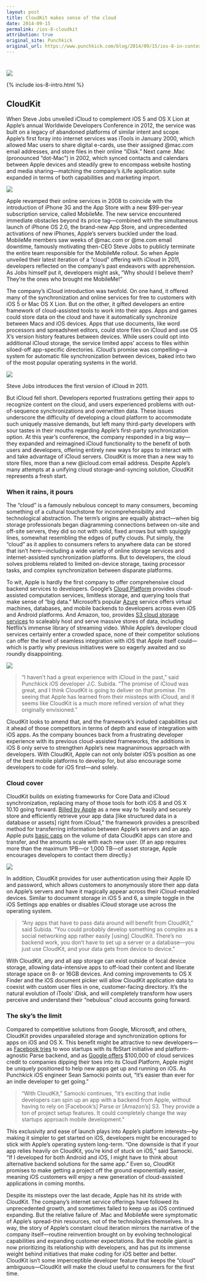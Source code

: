 ```yaml
---
layout: post
title: CloudKit makes sense of the cloud
date: 2014-09-15
permalink: /ios-8-cloudkit
attribution: true
original_site: Punchkick
original_url: https://www.punchkick.com/blog/2014/09/15/ios-8-in-context-cloudkit-makes-sense-of-the-cloud
---
```

# 

![](/assets/ios-8-cloudkit.jpg)

{% include ios-8-intro.html %}

## CloudKit

When Steve Jobs unveiled iCloud to complement iOS 5 and OS X Lion at Apple’s annual Worldwide Developers Conference in 2012, the service was built on a legacy of abandoned platforms of similar intent and scope. Apple’s first foray into internet services was iTools in January 2000, which allowed Mac users to share digital e-cards, use their assigned @mac.com email addresses, and store files in their online “iDisk.” Next came .Mac (pronounced “dot-Mac”) in 2002, which synced contacts and calendars between Apple devices and steadily grew to encompass website hosting and media sharing—matching the company’s iLife application suite expanded in terms of both capabilities and marketing import.

![](/assets/cloudkit-icloud-drive.png)

Apple revamped their online services in 2008 to coincide with the introduction of iPhone 3G and the App Store with a new $99-per-year subscription service, called MobileMe. The new service encountered immediate obstacles beyond its price tag—combined with the simultaneous launch of iPhone OS 2.0, the brand-new App Store, and unprecedented activations of new iPhones, Apple’s servers buckled under the load. MobileMe members saw weeks of @mac.com or @me.com email downtime, famously motivating then-CEO Steve Jobs to publicly terminate the entire team responsible for the MobileMe rollout. So when Apple unveiled their latest iteration of a “cloud” offering with iCloud in 2011, developers reflected on the company’s past endeavors with apprehension. As Jobs himself put it, developers might ask, “Why should I believe them? They’re the ones who brought me MobileMe!”

The company’s iCloud introduction was twofold. On one hand, it offered many of the synchronization and online services for free to customers with iOS 5 or Mac OS X Lion. But on the other, it gifted developers an entire framework of cloud-assisted tools to work into their apps. Apps and games could store data on the cloud and have it automatically synchronize between Macs and iOS devices. Apps that use documents, like word processors and spreadsheet editors, could store files on iCloud and use OS X’s version history features between devices. While users could opt into additional iCloud storage, the service limited apps’ access to files within siloed-off app-specific directories. iCloud’s promise was compelling—a system for automatic file synchronization between devices, baked into two of the most popular operating systems in the world.

![](steve-jobs-icloud.jpg)
<div class="caption">Steve Jobs introduces the first version of iCloud in 2011.</div>

But iCloud fell short. Developers reported frustrations getting their apps to recognize content on the cloud, and users experienced problems with out-of-sequence synchronizations and overwritten data. These issues underscore the difficulty of developing a cloud platform to accommodate such uniquely massive demands, but left many third-party developers with sour tastes in their mouths regarding Apple’s first-party synchronization option. At this year’s conference, the company responded in a big way—they expanded and reimagined iCloud functionality to the benefit of both users and developers, offering entirely new ways for apps to interact with and take advantage of iCloud servers. CloudKit is more than a new way to store files, more than a new @icloud.com email address. Despite Apple’s many attempts at a unifying cloud storage-and-syncing solution, CloudKit represents a fresh start.

### When it rains, it pours

The “cloud” is a famously nebulous concept to many consumers, becoming something of a cultural touchstone for incomprehensibility and technological abstraction. The term’s origins are equally abstract—when big storage professionals began diagramming connections between on-site and off-site servers, they did so not with solid, fixed arrows but with squiggly lines, somewhat resembling the edges of puffy clouds. Put simply, the “cloud” as it applies to consumers refers to anywhere data can be stored that isn’t here—including a wide variety of online storage services and internet-assisted synchronization platforms. But to developers, the cloud solves problems related to limited on-device storage, taxing processor tasks, and complex synchronization between disparate platforms.

To wit, Apple is hardly the first company to offer comprehensive cloud backend services to developers. Google’s [Cloud Platform](https://cloud.google.com) provides cloud-assisted computation services, limitless storage, and querying tools that make sense of “big data.” Microsoft’s popular [Azure](https://azure.microsoft.com/en-us/) service offers virtual machines, databases, and mobile backends to developers across even iOS and Android platforms. And Amazon, too, provides [S3 cloud storage services](http://aws.amazon.com/s3/) to scaleably host and serve massive stores of data, including Netflix’s immense library of streaming video. While Apple’s developer cloud services certainly enter a crowded space, none of their competitor solutions can offer the level of seamless integration with iOS that Apple itself could—which is partly why previous initiatives were so eagerly awaited and so roundly disappointing.

![](/assets/data-center.jpeg)

> “I haven’t had a great experience with iCloud in the past,” said Punchkick iOS developer J.C. Subida. “The promise of iCloud was great, and I think CloudKit is going to deliver on that promise. I’m seeing that Apple has learned from their missteps with iCloud, and it seems like CloudKit is a much more refined version of what they originally envisioned.”

CloudKit looks to amend that, and the framework’s included capabilities put it ahead of those competitors in terms of depth and ease of integration with iOS apps. As the company bounces back from a frustrating developer experience with its previous cloud-assisted frameworks, the additions in iOS 8 only serve to strengthen Apple’s new magnanimous approach with developers. With CloudKit, Apple can not only bolster iOS’s position as one of the best mobile platforms to develop for, but also encourage some developers to code for iOS first—and solely.

### Cloud cover

CloudKit builds on existing frameworks for Core Data and iCloud synchronization, replacing many of those tools for both iOS 8 and OS X 10.10 going forward. [Billed by Apple](https://developer.apple.com/icloud/index.html) as a new way to “easily and securely store and efficiently retrieve your app data \[like structured data in a database or assets] right from iCloud,” the framework provides a prescribed method for transferring information between Apple’s servers and an app. Apple puts [basic caps](https://developer.apple.com/icloud/documentation/cloudkit-storage/) on the volume of data CloudKit apps can store and transfer, and the amounts scale with each new user. (If an app requires more than the maximum 1PB—or 1,000 TB—of asset storage, Apple encourages developers to contact them directly.)

![](/assets/cloudkit-keynote.jpg)

In addition, CloudKit provides for user authentication using their Apple ID and password, which allows customers to anonymously store their app data on Apple’s servers and have it magically appear across their iCloud-enabled devices. Similar to document storage in iOS 5 and 6, a simple toggle in the iOS Settings app enables or disables iCloud storage use across the operating system. 

> “Any apps that have to pass data around will benefit from CloudKit,” said Subida. “You could probably develop something as complex as a social networking app rather easily \[using] CloudKit. There’s no backend work, you don’t have to set up a server or a database—you just use CloudKit, and your data gets from device to device.”

With CloudKit, any and all app storage can exist outside of local device storage, allowing data-intensive apps to off-load their content and liberate storage space on 8- or 16GB devices. And coming improvements to OS X Finder and the iOS document picker will allow CloudKit application data to coexist with custom user files in one, customer-facing directory. It’s the natural evolution of iTools’ iDisk, and will completely transform how users perceive and understand their “nebulous” cloud accounts going forward.

### The sky’s the limit

Compared to competitive solutions from Google, Microsoft, and others, CloudKit provides unparalleled storage and synchronization options for apps on iOS and OS X. This benefit might be attractive to new developers—as [Facebook tries](/facebook-forever#wearable-platform) to woo startups with its fbStart initiative and platform-agnostic Parse backend, and as [Google offers](http://9to5google.com/2014/09/12/google-is-giving-100k-in-google-cloud-platform-credit-to-startups-through-new-program/) $100,000 of cloud services credit to companies dipping their toes into its Cloud Platform, Apple might be uniquely positioned to help new apps get up and running on iOS. As Punchkick iOS engineer Sean Samocki points out, “it’s easier than ever for an indie developer to get going.”

> “With CloudKit,” Samocki continues, “it’s exciting that indie developers can spin up an app with a backend from Apple, without having to rely on \[Facebook’s] Parse or \[Amazon’s] S3. They provide a ton of project setup features. It could completely change the way startups approach mobile development.”

This exclusivity and ease of launch plays into Apple’s platform interests—by making it simpler to get started on iOS, developers might be encouraged to stick with Apple’s operating system long-term. “One downside is that if your app relies heavily on CloudKit, you’re kind of stuck on iOS,” said Samocki. “If I developed for both Android and iOS, I might have to think about alternative backend solutions for the same app.” Even so, CloudKit promises to make getting a project off the ground exponentially easier, meaning iOS customers will enjoy a new generation of cloud-assisted applications in coming months.

Despite its missteps over the last decade, Apple has hit its stride with CloudKit. The company’s internet service offerings have followed its unprecedented growth, and sometimes failed to keep up as iOS continued expanding. But the relative failure of .Mac and MobileMe were symptomatic of Apple’s spread-thin resources, not of the technologies themselves. In a way, the story of Apple’s constant cloud iteration mirrors the narrative of the company itself—routine reinvention brought on by evolving technological capabilities and expanding customer expectations. But the mobile giant is now prioritizing its relationship with developers, and has put its immense weight behind initiatives that make coding for iOS better and better. CloudKit isn’t some imperceptible developer feature that keeps the “cloud” ambiguous—CloudKit will make the cloud useful to consumers for the first time.